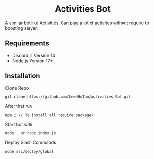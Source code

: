 <h1 align="center"><width="30px"> Activities Bot <width="30px"></h1>

A similar bot like [Activities](https://github.com/advaith1/activities). Can play a lot of activites without require to boosting server.

  ## Requirements
  - Discord.js Version 14
  - Node.js Version 17+
  
   ## Installation
  Clone Repo
```
git clone https://github.com/LewdHuTao/Activities-Bot.git
```
  After that run
  ```
npm i // To install all require packages
```
  Start bot with
```
node . or node index.js
```
Deploy Slash Commands
```
node src/deploy/global
```

